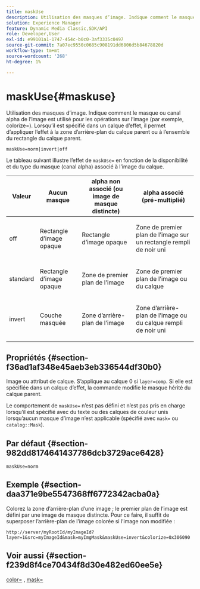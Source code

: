 ```yaml
---
title: maskUse
description: Utilisation des masques d’image. Indique comment le masque ou canal alpha de l’image est utilisé pour les opérations sur l’image (par exemple, colorize=). Lorsqu’il est spécifié dans un calque d’effet, il permet d’appliquer l’effet à la zone d’arrière-plan du calque parent ou à l’ensemble du rectangle du calque parent.
solution: Experience Manager
feature: Dynamic Media Classic,SDK/API
role: Developer,User
exl-id: e99101a1-1747-454c-b0c0-3af3335c0497
source-git-commit: 7a07ec9550c0685c908191dd6806d5b84678820d
workflow-type: tm+mt
source-wordcount: '268'
ht-degree: 1%

---
```


# maskUse{#maskuse}

Utilisation des masques d’image. Indique comment le masque ou canal alpha de l’image est utilisé pour les opérations sur l’image (par exemple, colorize=). Lorsqu’il est spécifié dans un calque d’effet, il permet d’appliquer l’effet à la zone d’arrière-plan du calque parent ou à l’ensemble du rectangle du calque parent.

`maskUse=norm|invert|off`

Le tableau suivant illustre l’effet de `maskUse=` en fonction de la disponibilité et du type du masque (canal alpha) associé à l’image du calque.

<table id="table_B765F6A765F548948531AF26DA0B4360"> 
 <thead> 
  <tr> 
   <th class="entry"> <b> Valeur</b> </th> 
   <th class="entry"> <b> Aucun masque</b> </th> 
   <th class="entry"> <b> alpha non associé (ou image de masque distincte)</b> </th> 
   <th class="entry"> <b> alpha associé (pré-multiplié)</b> </th> 
  </tr> 
 </thead>
 <tbody> 
  <tr> 
   <td> <p> <span class="codeph"> off </span> </p> </td> 
   <td> <p> Rectangle d’image opaque </p> </td> 
   <td> <p> Rectangle d’image opaque </p> </td> 
   <td> <p> Zone de premier plan de l’image sur un rectangle rempli de noir uni </p> </td> 
  </tr> 
  <tr> 
   <td> <p> <span class="codeph"> standard </span> </p> </td> 
   <td> <p> Rectangle d’image opaque </p> </td> 
   <td> <p> Zone de premier plan de l’image </p> </td> 
   <td> <p> Zone de premier plan de l’image ou du calque </p> </td> 
  </tr> 
  <tr> 
   <td> <p> <span class="codeph"> invert </span> </p> </td> 
   <td> <p> Couche masquée </p> </td> 
   <td> <p> Zone d’arrière-plan de l’image </p> </td> 
   <td> <p> Zone d’arrière-plan de l’image ou du calque rempli de noir uni </p> </td> 
  </tr> 
 </tbody> 
</table>

## Propriétés {#section-f36ad1af348e45aeb3eb336544df30b0}

Image ou attribut de calque. S’applique au calque 0 si `layer=comp`. Si elle est spécifiée dans un calque d’effet, la commande modifie le masque hérité du calque parent.

Le comportement de `maskUse=` n’est pas défini et n’est pas pris en charge lorsqu’il est spécifié avec du texte ou des calques de couleur unis lorsqu’aucun masque d’image n’est applicable (spécifié avec `mask=` ou `catalog::Mask`).

## Par défaut {#section-982dd8174641437786dcb3729ace6428}

`maskUse=norm`

## Exemple {#section-daa371e9be5547368ff6772342acba0a}

Colorez la zone d’arrière-plan d’une image ; le premier plan de l’image est défini par une image de masque distincte. Pour ce faire, il suffit de superposer l’arrière-plan de l’image colorée si l’image non modifiée :

`http://server/myRootId/myImageId?layer=1&src=myImageId&mask=myImgMask&maskUse=invert&colorize=0x306090`

## Voir aussi {#section-f239d8f4ce70434f8d30e482ed60ee5e}

[color=](/help/aem-is-ir-api/is-api/http-ref/image-serving-api-ref/c-http-protocol-reference/c-data-types/r-is-http-color.md) , [mask=](../../../../../is-api/http-ref/image-serving-api-ref/c-http-protocol-reference/c-command-reference/r-mask.md#reference-922254e027404fb890b850e2723ee06e)
